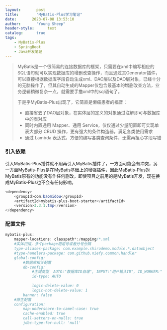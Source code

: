 ```yaml
---
layout:       post
title:        "MyBatis-Plus学习笔记"
date:       2023-07-08 13:53:10
author:       "Young Sheep"
header-style:      text 
catalog:      true
tags:
    - MyBatis-Plus
    - SpringBoot
    - Java开发笔记
---
```

>MyBatis是一个很简易的连接数据库的框架，只需要在xml中编写相应的SQL语句就可以实现数据库的增删改查操作，而且通过其Generator插件，可以直接根据数据库字段自动生成xml、DAO层以及DAO层对象，已经十分的无脑操作了，但其自动生成的Mapper仅包含最基本的增删改查方法，业务逻辑稍微复杂一点，就需要手撸xml中的sql语句了。  
>
>于是乎MyBatis-Plus出现了，它简直是懒癌患者的福音：
>* 直接省去了DAO层对象，在实体层的定义的对象通过注解即可与数据库中的表对应
>* 同时内置通用 Mapper、通用 Service，仅仅通过少量配置即可实现单表大部分 CRUD 操作，更有强大的条件构造器，满足各类使用需求
>* 通过 Lambda 表达式，方便的编写各类查询条件，无需再担心字段写错

### 引入依赖
引入MyBatis-Plus插件就不用再引入MyBatis插件了，一方面可能会有冲突，另一方面MyBatis-Plus是在MyBatis基础上的增强插件，因此MaBatis-Plus对MyBatis原有的功能没有作任何删改，即使项目之前用的是MyBatis开发，现在换成MyBatis-Plus也不会有任何影响。
```java
<dependency>
	<groupId>com.baomidou</groupId>
	<artifactId>mybatis-plus-boot-starter</artifactId>
	<version>3.3.1.tmp</version>
</dependency>
```
### 配置文件
```java
mybatis-plus:
    mapper-locations: classpath*:/mapping/*.xml
    #实体扫描，多个package用逗号或者分号分隔
    type-aliases-package: com.example.shirodemo.module.*.dataobject
    #type-handlers-package: com.github.niefy.common.handler
    global-config:
        #数据库相关配置
        db-config:
            #主键类型  AUTO:"数据库ID自增", INPUT:"用户输入ID", ID_WORKER:"全局唯一ID (数字类型唯一ID)", UUID:"全局唯一ID UUID";
            id-type: AUTO
			
            logic-delete-value: 0
            logic-not-delete-value: 1
        banner: false
    #原生配置
    configuration:
        map-underscore-to-camel-case: true
        cache-enabled: true
        call-setters-on-nulls: true
        jdbc-type-for-null: 'null'